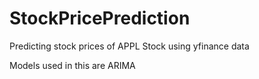 # StockPricePrediction
Predicting stock prices of APPL Stock using yfinance data

Models used in this are 
ARIMA
